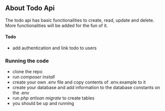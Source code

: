 ## About Todo Api

The todo api has basic functionalities to create, read, update and delete. More functionalities will be added for the fun of it.

#### Todo
* add authentication and link todo to users

### Running the code

* clone the repo
* run _composer install_
* create your own .env file and copy contents of .env.example to it
* create your database and add information to the database constants on the .env
* run _php artisan migrate_ to create tables
* you should be up and running

